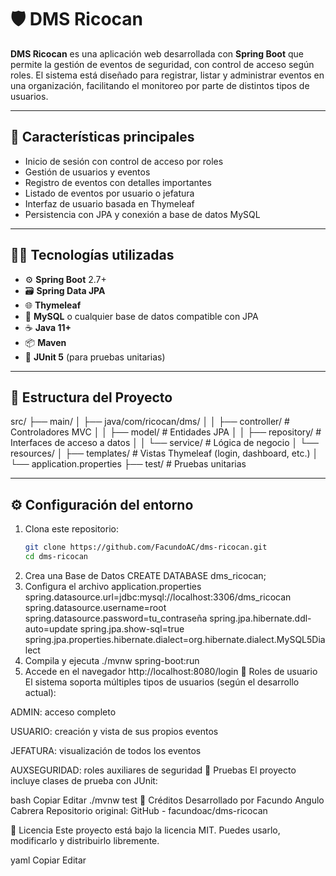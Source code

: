 # 🛡️ DMS Ricocan

**DMS Ricocan** es una aplicación web desarrollada con **Spring Boot** que permite la gestión de eventos de seguridad, con control de acceso según roles. El sistema está diseñado para registrar, listar y administrar eventos en una organización, facilitando el monitoreo por parte de distintos tipos de usuarios.

---

## 🚀 Características principales

- Inicio de sesión con control de acceso por roles
- Gestión de usuarios y eventos
- Registro de eventos con detalles importantes
- Listado de eventos por usuario o jefatura
- Interfaz de usuario basada en Thymeleaf
- Persistencia con JPA y conexión a base de datos MySQL

---

## 🧑‍💻 Tecnologías utilizadas

- ⚙️ **Spring Boot** 2.7+
- 🗃️ **Spring Data JPA**
- 🌐 **Thymeleaf**
- 💾 **MySQL** o cualquier base de datos compatible con JPA
- ☕ **Java 11+**
- 📦 **Maven**
- 🧪 **JUnit 5** (para pruebas unitarias)

---

## 📁 Estructura del Proyecto

src/
├── main/
│ ├── java/com/ricocan/dms/
│ │ ├── controller/ # Controladores MVC
│ │ ├── model/ # Entidades JPA
│ │ ├── repository/ # Interfaces de acceso a datos
│ │ └── service/ # Lógica de negocio
│ └── resources/
│ ├── templates/ # Vistas Thymeleaf (login, dashboard, etc.)
│ └── application.properties
├── test/ # Pruebas unitarias


---

## ⚙️ Configuración del entorno

1. Clona este repositorio:
   ```bash
   git clone https://github.com/FacundoAC/dms-ricocan.git
   cd dms-ricocan
2. Crea una Base de Datos
  CREATE DATABASE dms_ricocan;
3. Configura el archivo application.properties
   spring.datasource.url=jdbc:mysql://localhost:3306/dms_ricocan
   spring.datasource.username=root
   spring.datasource.password=tu_contraseña
   spring.jpa.hibernate.ddl-auto=update
   spring.jpa.show-sql=true
   spring.jpa.properties.hibernate.dialect=org.hibernate.dialect.MySQL5Dialect
4. Compila y ejecuta
   ./mvnw spring-boot:run
5. Accede en el navegador
   http://localhost:8080/login
   👥 Roles de usuario
El sistema soporta múltiples tipos de usuarios (según el desarrollo actual):

ADMIN: acceso completo

USUARIO: creación y vista de sus propios eventos

JEFATURA: visualización de todos los eventos

AUXSEGURIDAD: roles auxiliares de seguridad
🧪 Pruebas
El proyecto incluye clases de prueba con JUnit:

bash
Copiar
Editar
./mvnw test
📌 Créditos
Desarrollado por Facundo Angulo Cabrera
Repositorio original: GitHub - facundoac/dms-ricocan

📝 Licencia
Este proyecto está bajo la licencia MIT. Puedes usarlo, modificarlo y distribuirlo libremente.

yaml
Copiar
Editar
